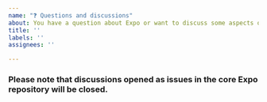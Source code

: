 ```yaml
---
name: "❓ Questions and discussions"
about: You have a question about Expo or want to discuss some aspects of Expo.
title: ''
labels: ''
assignees: ''

---
```


<!--
  If you have a question about Expo or want to discuss about related aspects, consider posting it
  on our forums at https://forums.expo.io/. 🙂 
-->

### Please note that discussions opened as issues in the core Expo repository will be closed.
